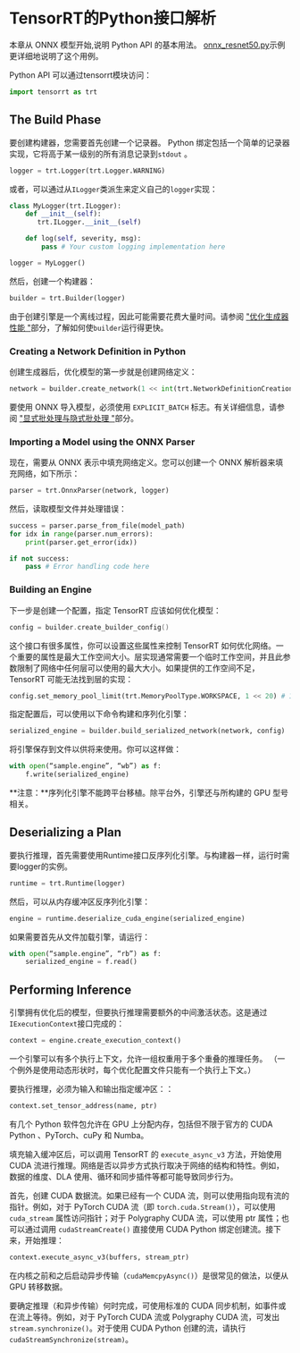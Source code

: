 # TensorRT的Python接口解析

本章从 ONNX 模型开始,说明 Python API 的基本用法。 [onnx\_resnet50.py](https://github.com/NVIDIA/TensorRT/blob/main/samples/python/introductory\_parser\_samples/onnx\_resnet50.py)示例更详细地说明了这个用例。

Python API 可以通过tensorrt模块访问：

```python
import tensorrt as trt
```

## The Build Phase

要创建构建器，您需要首先创建一个记录器。 Python 绑定包括一个简单的记录器实现，它将高于某一级别的所有消息记录到`stdout` 。

```python
logger = trt.Logger(trt.Logger.WARNING)
```

或者，可以通过从`ILogger`类派生来定义自己的`logger`实现：

```python
class MyLogger(trt.ILogger):
    def __init__(self):
       trt.ILogger.__init__(self)

    def log(self, severity, msg):
        pass # Your custom logging implementation here

logger = MyLogger()
```

然后，创建一个构建器：

```python
builder = trt.Builder(logger)
```

由于创建引擎是一个离线过程，因此可能需要花费大量时间。请参阅 ["优化生成器性能 "](https://docs.nvidia.com/deeplearning/tensorrt/archives/tensorrt-861/developer-guide/index.html#opt-builder-perf)部分，了解如何使`builder`运行得更快。

### Creating a Network Definition in Python

创建生成器后，优化模型的第一步就是创建网络定义：

```python
network = builder.create_network(1 << int(trt.NetworkDefinitionCreationFlag.EXPLICIT_BATCH))
```

要使用 ONNX 导入模型，必须使用 `EXPLICIT_BATCH` 标志。有关详细信息，请参阅 ["显式批处理与隐式批处理 "](https://docs.nvidia.com/deeplearning/tensorrt/archives/tensorrt-861/developer-guide/index.html#explicit-implicit-batch)部分。

### Importing a Model using the ONNX Parser

现在，需要从 ONNX 表示中填充网络定义。您可以创建一个 ONNX 解析器来填充网络，如下所示：

```python
parser = trt.OnnxParser(network, logger)
```

然后，读取模型文件并处理错误：

```python
success = parser.parse_from_file(model_path)
for idx in range(parser.num_errors):
    print(parser.get_error(idx))

if not success:
    pass # Error handling code here
```

### Building an Engine

下一步是创建一个配置，指定 TensorRT 应该如何优化模型：

```cpp
config = builder.create_builder_config()
```

这个接口有很多属性，你可以设置这些属性来控制 TensorRT 如何优化网络。一个重要的属性是最大工作空间大小。层实现通常需要一个临时工作空间，并且此参数限制了网络中任何层可以使用的最大大小。如果提供的工作空间不足，TensorRT 可能无法找到层的实现：

```python
config.set_memory_pool_limit(trt.MemoryPoolType.WORKSPACE, 1 << 20) # 1 MiB
```

指定配置后，可以使用以下命令构建和序列化引擎：

```python
serialized_engine = builder.build_serialized_network(network, config)
```

将引擎保存到文件以供将来使用。你可以这样做：

```python
with open(“sample.engine”, “wb”) as f:
    f.write(serialized_engine)
```

**注意：**序列化引擎不能跨平台移植。除平台外，引擎还与所构建的 GPU 型号相关。

## Deserializing a Plan

要执行推理，首先需要使用Runtime接口反序列化引擎。与构建器一样，运行时需要logger的实例。

```python
runtime = trt.Runtime(logger)
```

然后，可以从内存缓冲区反序列化引擎：

```python
engine = runtime.deserialize_cuda_engine(serialized_engine)
```

如果需要首先从文件加载引擎，请运行：

```python
with open(“sample.engine”, “rb”) as f:
    serialized_engine = f.read()
```

## Performing Inference

引擎拥有优化后的模型，但要执行推理需要额外的中间激活状态。这是通过`IExecutionContext`接口完成的：

```python
context = engine.create_execution_context()
```

一个引擎可以有多个执行上下文，允许一组权重用于多个重叠的推理任务。 （一个例外是使用动态形状时，每个优化配置文件只能有一个执行上下文。）

要执行推理，必须为输入和输出指定缓冲区：：

```python
context.set_tensor_address(name, ptr)
```

有几个 Python 软件包允许在 GPU 上分配内存，包括但不限于官方的 CUDA Python 、PyTorch、cuPy 和 Numba。

填充输入缓冲区后，可以调用 TensorRT 的 `execute_async_v3` 方法，开始使用 CUDA 流进行推理。网络是否以异步方式执行取决于网络的结构和特性。例如，数据的维度、DLA 使用、循环和同步插件等都可能导致同步行为。

首先，创建 CUDA 数据流。如果已经有一个 CUDA 流，则可以使用指向现有流的指针。例如，对于 PyTorch CUDA 流（即 `torch.cuda.Stream()`），可以使用 `cuda_stream` 属性访问指针；对于 Polygraphy CUDA 流，可以使用 ptr 属性；也可以通过调用 `cudaStreamCreate()` 直接使用 CUDA Python 绑定创建流。接下来，开始推理：

```python
context.execute_async_v3(buffers, stream_ptr)
```

在内核之前和之后启动异步传输（`cudaMemcpyAsync()`）是很常见的做法，以便从 GPU 转移数据。

要确定推理（和异步传输）何时完成，可使用标准的 CUDA 同步机制，如事件或在流上等待。例如，对于 PyTorch CUDA 流或 Polygraphy CUDA 流，可发出 `stream.synchronize()`。对于使用 CUDA Python 创建的流，请执行 `cudaStreamSynchronize(stream)`。
